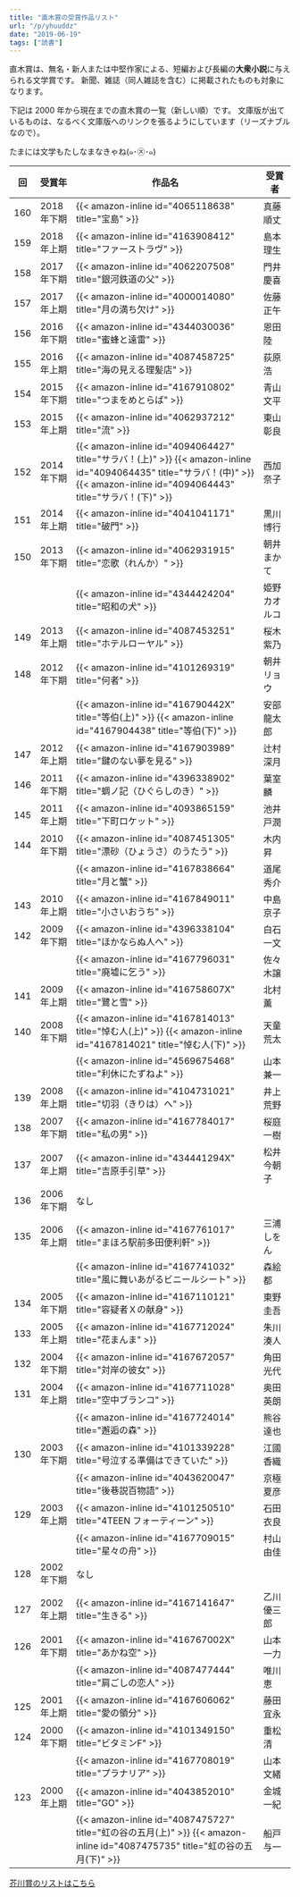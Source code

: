```yaml
---
title: "直木賞の受賞作品リスト"
url: "/p/yhuuddz"
date: "2019-06-19"
tags: ["読書"]
---
```


直木賞は、無名・新人または中堅作家による、短編および長編の**大衆小説**に与えられる文学賞です。
新聞、雑誌（同人雑誌を含む）に掲載されたものも対象になります。

下記は 2000 年から現在までの直木賞の一覧（新しい順）です。
文庫版が出ているものは、なるべく文庫版へのリンクを張るようにしています（リーズナブルなので）。

たまには文学もたしなまなきゃね(๑･㉨･๑)

| 回 | 受賞年 | 作品名 | 受賞者 |
| ---- | ---- | ---- | ---- |
| 160 | 2018年下期 | {{< amazon-inline id="4065118638" title="宝島" >}} | 真藤順丈 |
| 159 | 2018年上期 | {{< amazon-inline id="4163908412" title="ファーストラヴ" >}} | 島本理生 |
| 158 | 2017年下期 | {{< amazon-inline id="4062207508" title="銀河鉄道の父" >}} | 門井慶喜 |
| 157 | 2017年上期 | {{< amazon-inline id="4000014080" title="月の満ち欠け" >}} | 佐藤正午 |
| 156 | 2016年下期 | {{< amazon-inline id="4344030036" title="蜜蜂と遠雷" >}} | 恩田陸 |
| 155 | 2016年上期 | {{< amazon-inline id="4087458725" title="海の見える理髪店" >}} | 荻原浩 |
| 154 | 2015年下期 | {{< amazon-inline id="4167910802" title="つまをめとらば" >}} | 青山文平 |
| 153 | 2015年上期 | {{< amazon-inline id="4062937212" title="流" >}} | 東山彰良 |
| 152 | 2014年下期 | {{< amazon-inline id="4094064427" title="サラバ！(上)" >}} {{< amazon-inline id="4094064435" title="サラバ！(中)" >}} {{< amazon-inline id="4094064443" title="サラバ！(下)" >}} | 西加奈子 |
| 151 | 2014年上期 | {{< amazon-inline id="4041041171" title="破門" >}} | 黒川博行 |
| 150 | 2013年下期 | {{< amazon-inline id="4062931915" title="恋歌（れんか）" >}} | 朝井まかて |
|     |            | {{< amazon-inline id="4344424204" title="昭和の犬" >}} | 姫野カオルコ |
| 149 | 2013年上期 | {{< amazon-inline id="4087453251" title="ホテルローヤル" >}} | 桜木紫乃 |
| 148 | 2012年下期 | {{< amazon-inline id="4101269319" title="何者" >}} | 朝井リョウ |
|     |            | {{< amazon-inline id="416790442X" title="等伯(上)" >}} {{< amazon-inline id="4167904438" title="等伯(下)" >}} | 安部龍太郎 |
| 147 | 2012年上期 | {{< amazon-inline id="4167903989" title="鍵のない夢を見る" >}} | 辻村深月 |
| 146 | 2011年下期 | {{< amazon-inline id="4396338902" title="蜩ノ記（ひぐらしのき）" >}} | 葉室麟 |
| 145 | 2011年上期 | {{< amazon-inline id="4093865159" title="下町ロケット" >}} | 池井戸潤 |
| 144 | 2010年下期 | {{< amazon-inline id="4087451305" title="漂砂（ひょうさ）のうたう" >}} | 木内昇 |
|     |            | {{< amazon-inline id="4167838664" title="月と蟹" >}} | 道尾秀介 |
| 143 | 2010年上期 | {{< amazon-inline id="4167849011" title="小さいおうち" >}} | 中島京子 |
| 142 | 2009年下期 | {{< amazon-inline id="4396338104" title="ほかならぬ人へ" >}} | 白石一文 |
|     |            | {{< amazon-inline id="4167796031" title="廃墟に乞う" >}} | 佐々木譲 |
| 141 | 2009年上期 | {{< amazon-inline id="416758607X" title="鷺と雪" >}} | 北村薫 |
| 140 | 2008年下期 | {{< amazon-inline id="4167814013" title="悼む人(上)" >}} {{< amazon-inline id="4167814021" title="悼む人(下)" >}} | 天童荒太 |
|     |            | {{< amazon-inline id="4569675468" title="利休にたずねよ" >}} | 山本兼一 |
| 139 | 2008年上期 | {{< amazon-inline id="4104731021" title="切羽（きりは）へ" >}} | 井上荒野 |
| 138 | 2007年下期 | {{< amazon-inline id="4167784017" title="私の男" >}} | 桜庭一樹 |
| 137 | 2007年上期 | {{< amazon-inline id="434441294X" title="吉原手引草" >}} | 松井今朝子 |
| 136 | 2006年下期 | なし |  |
| 135 | 2006年上期 | {{< amazon-inline id="4167761017" title="まほろ駅前多田便利軒" >}} | 三浦しをん |
|     |            | {{< amazon-inline id="4167741032" title="風に舞いあがるビニールシート" >}} | 森絵都 |
| 134 | 2005年下期 | {{< amazon-inline id="4167110121" title="容疑者Ｘの献身" >}} | 東野圭吾 |
| 133 | 2005年上期 | {{< amazon-inline id="4167712024" title="花まんま" >}} | 朱川湊人 |
| 132 | 2004年下期 | {{< amazon-inline id="4167672057" title="対岸の彼女" >}} | 角田光代 |
| 131 | 2004年上期 | {{< amazon-inline id="4167711028" title="空中ブランコ" >}} | 奥田英朗 |
|     |            | {{< amazon-inline id="4167724014" title="邂逅の森" >}} | 熊谷達也 |
| 130 | 2003年下期 | {{< amazon-inline id="4101339228" title="号泣する準備はできていた" >}} | 江國香織 |
|     |            | {{< amazon-inline id="4043620047" title="後巷説百物語" >}} | 京極夏彦 |
| 129 | 2003年上期 | {{< amazon-inline id="4101250510" title="4TEEN フォーティーン" >}} | 石田衣良 |
|     |            | {{< amazon-inline id="4167709015" title="星々の舟" >}} | 村山由佳 |
| 128 | 2002年下期 | なし |  |
| 127 | 2002年上期 | {{< amazon-inline id="4167141647" title="生きる" >}} | 乙川優三郎 |
| 126 | 2001年下期 | {{< amazon-inline id="416767002X" title="あかね空" >}} | 山本一力 |
|     |            | {{< amazon-inline id="4087477444" title="肩ごしの恋人" >}} | 唯川恵 |
| 125 | 2001年上期 | {{< amazon-inline id="4167606062" title="愛の領分" >}} | 藤田宜永 |
| 124 | 2000年下期 | {{< amazon-inline id="4101349150" title="ビタミンF" >}} | 重松清 |
|     |            | {{< amazon-inline id="4167708019" title="プラナリア" >}} | 山本文緒 |
| 123 | 2000年上期 | {{< amazon-inline id="4043852010" title="GO" >}} | 金城一紀 |
|     |            | {{< amazon-inline id="4087475727" title="虹の谷の五月(上)" >}} {{< amazon-inline id="4087475735" title="虹の谷の五月(下)" >}} | 船戸与一 |

[芥川賞のリストはこちら](/p/89d6c4p)

